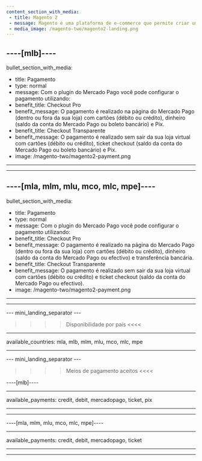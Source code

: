 ```yaml
---
content_section_with_media:
 - title: Magento 2
 - message: Magento é uma plataforma de e-commerce que permite criar uma loja online personalizável, ideal para grandes empresas que desejam oferecer uma experiência única. Magento 2 é a versão mais recente desta plataforma, oferecendo uma interface amigável, mais velocidade de navegação, suporte embutido para limpeza de cache e mais estabilidade.
 - media_image: /magento-two/magento2-landing.png 
---
```

 
----[mlb]---- 
---
bullet_section_with_media:
 - title: Pagamento
 - type: normal
 - message: Com o plugin do Mercado Pago você pode configurar o pagamento utilizando:
 - benefit_title: Checkout Pro
 - benefit_message: O pagamento é realizado na página do Mercado Pago (dentro ou fora da sua loja) com cartões (débito ou crédito), dinheiro (saldo da conta do Mercado Pago ou boleto bancário) e Pix.
 - benefit_title: Checkout Transparente
 - benefit_message: O pagamento é realizado sem sair da sua loja virtual com cartões (débito ou crédito), ticket checkout (saldo da conta do Mercado Pago ou boleto bancário) e Pix.
 - image: /magento-two/magento2-payment.png 
---
------------

----[mla, mlm, mlu, mco, mlc, mpe]----
---
bullet_section_with_media:
 - title: Pagamento
 - type: normal
 - message: Com o plugin do Mercado Pago você pode configurar o pagamento utilizando:
 - benefit_title: Checkout Pro
 - benefit_message: O pagamento é realizado na página do Mercado Pago (dentro ou fora da sua loja) com cartões (débito ou crédito), dinheiro (saldo da conta do Mercado Pago ou efectivo) e transferência bancária.
 - benefit_title: Checkout Transparente
 - benefit_message: O pagamento é realizado sem sair da sua loja virtual com cartões (débito ou crédito) e ticket checkout (saldo da conta do Mercado Pago ou efectivo).
 - image: /magento-two/magento2-payment.png 
---
------------

--- mini_landing_separator ---
 
>>>> Disponibilidade por país <<<<
---
available_countries: mla, mlb, mlm, mlu, mco, mlc, mpe

---
 
--- mini_landing_separator ---
 
>>>> Meios de pagamento aceitos <<<<
 
----[mlb]----

---
available_payments: credit, debit, mercadopago, ticket, pix

---
------------
 
----[mla, mlm, mlu, mco, mlc, mpe]----

---
available_payments: credit, debit, mercadopago, ticket

---
------------